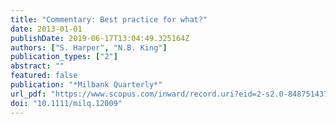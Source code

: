 ```yaml
---
title: "Commentary: Best practice for what?"
date: 2013-01-01
publishDate: 2019-06-17T13:04:49.325164Z
authors: ["S. Harper", "N.B. King"]
publication_types: ["2"]
abstract: ""
featured: false
publication: "*Milbank Quarterly*"
url_pdf: "https://www.scopus.com/inward/record.uri?eid=2-s2.0-84875143770&doi=10.1111%2fmilq.12009&partnerID=40&md5=434bbae9b3d636b7d7d2014da2eb5ac5"
doi: "10.1111/milq.12009"
---
```


